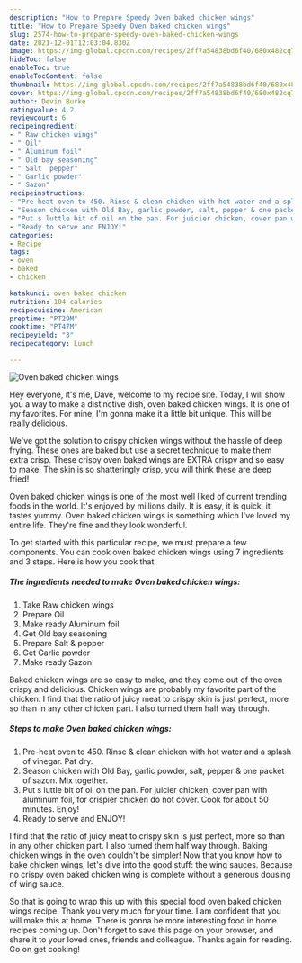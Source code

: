 ```yaml
---
description: "How to Prepare Speedy Oven baked chicken wings"
title: "How to Prepare Speedy Oven baked chicken wings"
slug: 2574-how-to-prepare-speedy-oven-baked-chicken-wings
date: 2021-12-01T12:03:04.830Z
image: https://img-global.cpcdn.com/recipes/2ff7a54838bd6f40/680x482cq70/oven-baked-chicken-wings-recipe-main-photo.jpg
hideToc: false
enableToc: true
enableTocContent: false
thumbnail: https://img-global.cpcdn.com/recipes/2ff7a54838bd6f40/680x482cq70/oven-baked-chicken-wings-recipe-main-photo.jpg
cover: https://img-global.cpcdn.com/recipes/2ff7a54838bd6f40/680x482cq70/oven-baked-chicken-wings-recipe-main-photo.jpg
author: Devin Burke
ratingvalue: 4.2
reviewcount: 6
recipeingredient:
- " Raw chicken wings"
- " Oil"
- " Aluminum foil"
- " Old bay seasoning"
- " Salt  pepper"
- " Garlic powder"
- " Sazon"
recipeinstructions:
- "Pre-heat oven to 450. Rinse & clean chicken with hot water and a splash of vinegar. Pat dry."
- "Season chicken with Old Bay, garlic powder, salt, pepper & one packet of sazon. Mix together."
- "Put s luttle bit of oil on the pan. For juicier chicken, cover pan with aluminum foil, for crispier chicken do not cover. Cook for about 50 minutes. Enjoy!"
- "Ready to serve and ENJOY!"
categories:
- Recipe
tags:
- oven
- baked
- chicken

katakunci: oven baked chicken 
nutrition: 104 calories
recipecuisine: American
preptime: "PT29M"
cooktime: "PT47M"
recipeyield: "3"
recipecategory: Lunch

---
```



![Oven baked chicken wings](https://img-global.cpcdn.com/recipes/2ff7a54838bd6f40/680x482cq70/oven-baked-chicken-wings-recipe-main-photo.jpg)

Hey everyone, it's me, Dave, welcome to my recipe site. Today, I will show you a way to make a distinctive dish, oven baked chicken wings. It is one of my favorites. For mine, I'm gonna make it a little bit unique. This will be really delicious.

We&#39;ve got the solution to crispy chicken wings without the hassle of deep frying. These ones are baked but use a secret technique to make them extra crisp. These crispy oven baked wings are EXTRA crispy and so easy to make. The skin is so shatteringly crisp, you will think these are deep fried!

Oven baked chicken wings is one of the most well liked of current trending foods in the world. It's enjoyed by millions daily. It is easy, it is quick, it tastes yummy. Oven baked chicken wings is something which I've loved my entire life. They're fine and they look wonderful.


To get started with this particular recipe, we must prepare a few components. You can cook oven baked chicken wings using 7 ingredients and 3 steps. Here is how you cook that.

<!--inarticleads1-->

##### The ingredients needed to make Oven baked chicken wings:

1. Take  Raw chicken wings
1. Prepare  Oil
1. Make ready  Aluminum foil
1. Get  Old bay seasoning
1. Prepare  Salt & pepper
1. Get  Garlic powder
1. Make ready  Sazon


Baked chicken wings are so easy to make, and they come out of the oven crispy and delicious. Chicken wings are probably my favorite part of the chicken. I find that the ratio of juicy meat to crispy skin is just perfect, more so than in any other chicken part. I also turned them half way through. 

<!--inarticleads2-->

##### Steps to make Oven baked chicken wings:

1. Pre-heat oven to 450. Rinse & clean chicken with hot water and a splash of vinegar. Pat dry.
1. Season chicken with Old Bay, garlic powder, salt, pepper & one packet of sazon. Mix together.
1. Put s luttle bit of oil on the pan. For juicier chicken, cover pan with aluminum foil, for crispier chicken do not cover. Cook for about 50 minutes. Enjoy!
1. Ready to serve and ENJOY!

I find that the ratio of juicy meat to crispy skin is just perfect, more so than in any other chicken part. I also turned them half way through. Baking chicken wings in the oven couldn&#39;t be simpler! Now that you know how to bake chicken wings, let&#39;s dive into the good stuff: the wing sauces. Because no crispy oven baked chicken wing is complete without a generous dousing of wing sauce. 

So that is going to wrap this up with this special food oven baked chicken wings recipe. Thank you very much for your time. I am confident that you will make this at home. There is gonna be more interesting food in home recipes coming up. Don't forget to save this page on your browser, and share it to your loved ones, friends and colleague. Thanks again for reading. Go on get cooking!
